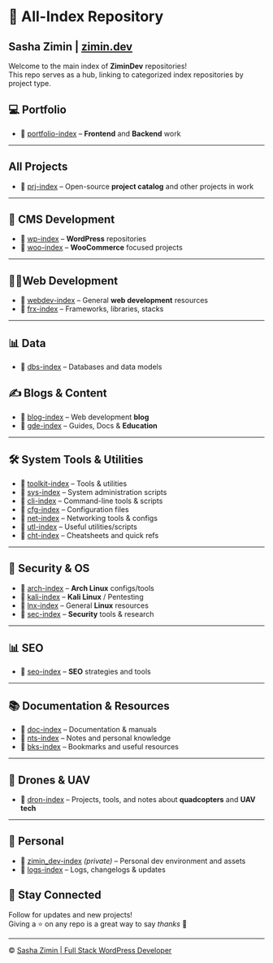 # 📂 All-Index Repository  
## Sasha Zimin | [zimin.dev](https://zimin.dev)

Welcome to the main index of **ZiminDev** repositories!  
This repo serves as a hub, linking to categorized index repositories by project type.

## 💻 Portfolio

- 🔗 [portfolio-index](https://github.com/zimindev/portfolio-index) – **Frontend** and **Backend** work  

---

## All Projects

- 🔗 [prj-index](https://github.com/zimindev/prj-index) – Open-source **project catalog** and other projects in work

---

## 🧩 CMS Development

- 🔗 [wp-index](https://github.com/zimindev/wp-index) – **WordPress** repositories
- 🔗 [woo-index](https://github.com/zimindev/woo-index) – **WooCommerce** focused projects

---

## 👨‍💻Web Development

- 🔗 [webdev-index](https://github.com/zimindev/webdev-index) – General **web development** resources
- 🔗 [frx-index](https://github.com/zimindev/frx-index) – Frameworks, libraries, stacks
  
---

## 📊 Data

- 🔗 [dbs-index](https://github.com/zimindev/dbs-index) – Databases and data models

## ✍️ Blogs & Content

- 🔗 [blog-index](https://github.com/zimindev/blog-index) – Web development **blog**
- 🔗 [gde-index](https://github.com/zimindev/gde-index) – Guides, Docs & **Education**

---

## 🛠️ System Tools & Utilities

- 🔗 [toolkit-index](https://github.com/zimindev/toolkit-index) – Tools & utilities
- 🔗 [sys-index](https://github.com/zimindev/sys-index) – System administration scripts
- 🔗 [cli-index](https://github.com/zimindev/cli-index) – Command-line tools & scripts
- 🔗 [cfg-index](https://github.com/zimindev/cfg-index) – Configuration files
- 🔗 [net-index](https://github.com/zimindev/net-index) – Networking tools & configs
- 🔗 [utl-index](https://github.com/zimindev/utl-index) – Useful utilities/scripts
- 🔗 [cht-index](https://github.com/zimindev/cht-index) – Cheatsheets and quick refs

---

## 🔐 Security & OS

- 🔗 [arch-index](https://github.com/zimindev/arch-index) – **Arch Linux** configs/tools  
- 🔗 [kali-index](https://github.com/zimindev/kali-index) – **Kali Linux** / Pentesting  
- 🔗 [lnx-index](https://github.com/zimindev/lnx-index) – General **Linux** resources
- 🔗 [sec-index](https://github.com/zimindev/sec-index) – **Security** tools & research

---

## 📊 SEO

- 🔗 [seo-index](https://github.com/zimindev/seo-index) – **SEO** strategies and tools

---

## 📚 Documentation & Resources

- 🔗 [doc-index](https://github.com/zimindev/doc-index) – Documentation & manuals
- 🔗 [nts-index](https://github.com/zimindev/nts-index) – Notes and personal knowledge
- 🔗 [bks-index](https://github.com/zimindev/bks-index) – Bookmarks and useful resources  


---

## 🚁 Drones & UAV

- 🔗 [dron-index](https://github.com/zimindev/dron-index) – Projects, tools, and notes about **quadcopters** and **UAV tech**

---

## 🎨 Personal

- 🔗 [zimin_dev-index](https://github.com/zimindev/zimin_dev-index) *(private)* – Personal dev environment and assets
- 🔗 [logs-index](https://github.com/zimindev/logs-index) – Logs, changelogs & updates 

## 🚀 Stay Connected

Follow for updates and new projects!  
Giving a ⭐ on any repo is a great way to say *thanks* 💙

---

© [Sasha Zimin | Full Stack WordPress Developer](https://github.com/zimindev)
